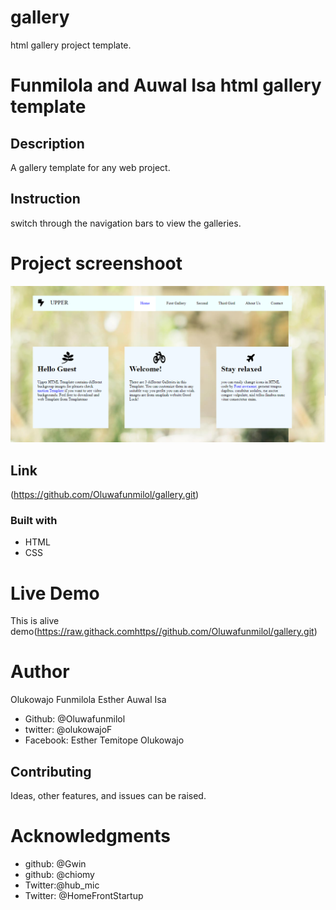 # gallery
html gallery project template.

# Funmilola and Auwal Isa html gallery template

## Description
A gallery template for any web project.

## Instruction
switch through the navigation bars to view the galleries.

# Project screenshoot
![This is an alt text](/img.PNG "This is a sample logo")

## Link
(https://github.com/Oluwafunmilol/gallery.git)

### Built with
* HTML
* CSS

# Live Demo
This is alive demo(https://raw.githack.comhttps//github.com/Oluwafunmilol/gallery.git)

# Author
Olukowajo Funmilola Esther
Auwal Isa


* Github: @Oluwafunmilol
* twitter: @olukowajoF
* Facebook: Esther Temitope Olukowajo

## Contributing
Ideas, other features, and issues can be raised.

# Acknowledgments
* github: @Gwin
* github: @chiomy
* Twitter:@hub_mic
* Twitter: @HomeFrontStartup






